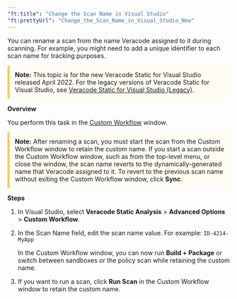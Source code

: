 ```yaml
---
"ft:title": "Change the Scan Name in Visual Studio"
"ft:prettyUrl": "Change_the_Scan_Name_in_Visual_Studio_New"
---
```

You can rename a scan from the name Veracode assigned to it during scanning. For example, you might need to add a unique identifier to each scan name for tracking purposes.

<p style="background-color:#FFFCF3; padding: 12px; border-left: 5px solid #F7CD55;"><b>Note:</b> This topic is for the new Veracode Static for Visual Studio released April 2022. For the legacy versions of Veracode Static for Visual Studio, see <a href="https://docs.veracode.com/r/c_title_VS">Veracode Static for Visual Studio (Legacy)</a>.</p>

<p font-size="13pt"><b>Overview</b></p>

You perform this task in the [Custom Workflow](https://docs.veracode.com/r/Custom_Workflow_Tool_Window_in_Veracode_Static_for_Visual_Studio) window.

<p style="background-color:#FFFCF3; padding: 12px; border-left: 5px solid #F7CD55;">
<b>Note:</b> After renaming a scan, you must start the scan from the Custom Workflow window to retain the custom name. If you start a scan outside the Custom Workflow window, such as from the top-level menu, or close the window, the scan name reverts to the dynamically-generated name that Veracode assigned to it. To revert to the previous scan name without exiting the Custom Workflow window, click <b>Sync</b>.</p>

<p font-size="13pt"><b>Steps</b></p>

1. In Visual Studio, select **Veracode Static Analysis** > **Advanced Options** > **Custom Workflow**.
2. In the Scan Name field, edit the scan name value. For example: `ID-4214-MyApp`

    In the Custom Workflow window, you can now run **Build + Package** or switch between sandboxes or the policy scan while retaining the custom name.

3. If you want to run a scan, click **Run Scan** in the Custom Workflow window to retain the custom name.